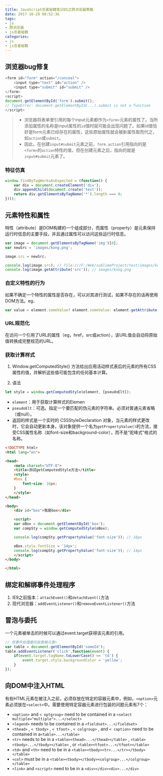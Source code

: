 ```yaml
---
title: JavaScript忍者秘籍笔记05之跨浏览器策略
date: 2017-10-28 08:52:36
tags:
- js
- 跨浏览器
- js忍者秘籍
categories:
- js
- js忍者秘籍
---
```


## 浏览器bug修复
<!-- more -->
``` js
<form id="form" action="/conceal">
    <input type="text" id="action" />
    <input type="submit" id="submit" />
</form>
<script>
document.getElementById('form').submit();
// TypeError: document.getElementById(...).submit is not a function
</script>
```
> * 浏览器将表单里引用的每个input元素都作为`<form>`元素的属性了。当所添加属性的名称是input属性的`id`值时就可能会出现问题了。如果id值恰好是form元素已经存在的属性，这些原始属性就会被新属性取而代之，如`action`或`submit`。
> * 因此，在创建`input#submit`元素之前，`form.action`引用指向的是`<form>`的`action`特性的值，但在创建元素之后，指向的就是`input#submit`元素了。

### 特征仿真
```js
window.findByTagWorksAsExpected = (function() {
    var div = document.createElement('div');
    div.appendChild(document.create('test'));
    return div.getElementsByTagName('*').length === 0;
})();
```

## 元素特性和属性
特性（attribute）是DOM构建的一个组成部分，而属性（property）是元素保持运行时信息的主要手段，并且通过属性可以访问这些运行时信息。
``` js
var image = document.getElementsByTagName('img')[0];
var newSrc = 'images/kong.png';

image.src = newSrc;

console.log(image.src); // file:///F:/Web/sublimeProject/test/images/kong.png
console.log(image.getAttribute('src')); // images/kong.png
```

### 自定义特性的行为
如果不确定一个特性的属性是否存在，可以对其进行测试，如果不存在的话再使用DOM方法。eg、
``` js
var value = element.someValue? element.someValue: element.getAttribute('someValue');
```

### URL规范化
在访问一个引用了URL的属性（eg，href，src或action），该URL值会自动将原始值转换成完整规范的URL。

### 获取计算样式
1. Window.getComputedStyle() 方法给出应用活动样式表后的元素的所有CSS属性的值，并解析这些值可能包含的任何基本计算。

2. 语法

``` js
let style = window.getComputedStyle(element, [pseudoElt]);
```

* `element`：用于获取计算样式的Elemen
* `pseudoElt`：可选。指定一个要匹配的伪元素的字符串。必须对普通元素省略（或null）。
* 返回的样式是一个实时的 CSSStyleDeclaration 对象，当元素的样式更改时，它会自动更新本身。该对象提供一个名为`getPropertyValue()`的方法，接受CSS属性名称（如font-size和background-color），而不是“驼峰式”格式的名称。

```html
<!DOCTYPE html>
<html lang="en">

<head>
    <meta charset="UTF-8">
    <title>测试getComputedStyle方法</title>
    <style>
    #box {
        font-size: 16px;
    }
    </style>
</head>

<body>
    <div id="box">我是box</div>

    <script>
    var oBox = document.getElementById('box');
    var compSty = window.getComputedStyle(oBox);

    console.log(compSty.getPropertyValue('font-size')); // 16px

    oBox.style.fontSize = '14px';
    console.log(compSty.getPropertyValue('font-size')); // 14px
    </script>
</body>

</html>
```

## 绑定和解绑事件处理程序
1. IE9之前版本：`attachEvent()`和`detachEvent()`方法
2. 现代浏览器：`addEventListener()`和`removeEventListener()`方法

## 冒泡与委托
一个元素被单击的时候可以通过event.target获得该元素的引用。
``` js
// 将事件处理委托给表格元素+
var table = document.getElementById('someId');
table.addEventListener('click',function(event) {
    if(event.target.tagName.toLowerCase() == 'td') {
        event.target.style.backgroundColor = 'yellow';
    }
});
```

## 向DOM中注入HTML
有些HTML元素在被注入之前，必须存放在特定的容器元素中，例如，`<option>`元素必须放在`<select>`中。需要使用特定容器元素进行包装的问题元素有7个：
* `<option>` and `< optgroup>` need to be contained in a `<select multiple="multiple">...</select>`
* `<legend>` needs to be contained in a `<fieldset>...</fieldset>`
* `<thead>` , `< tbody>` , `< tfoot>` , `< colgroup>` , and `< caption>` need to be contained in a`<table>...</table>`
* `<tr>` needs to be in a `<table><thead>...</thead></table>` , `<table><tbody>...</tbody></table>` , or `<table><tfoot>...</tfoot></table>`
* `<td>` and `<th>` need to be in a `<table><tbody><tr>...</tr></tbody></table>`
* `<col>` must be in a `<table><tbody></tbody><colgroup>...</colgroup></table>`
* `<link>` and `<script>` need to be in a `<div></div><div>...</div>`
